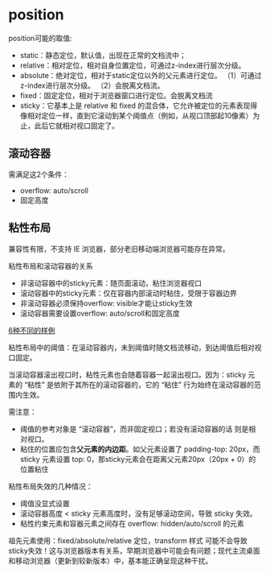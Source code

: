 # position

position可能的取值:
* static：静态定位，默认值，出现在正常的文档流中；
* relative：相对定位，相对自身位置定位，可通过z-index进行层次分级。
* absolute：绝对定位，相对于static定位以外的父元素进行定位。
    （1）可通过z-index进行层次分级。
    （2）会脱离文档流。
* fixed：固定定位，相对于浏览器窗口进行定位。会脱离文档流
* sticky：它基本上是 relative 和 fixed 的混合体，它允许被定位的元素表现得像相对定位一样，直到它滚动到某个阈值点（例如，从视口顶部起1​​0像素）为止，此后它就相对视口固定了。

## 滚动容器
需满足这2个条件：
* overflow: auto/scroll
* 固定高度

## 粘性布局
兼容性有限，不支持 IE 浏览器，部分老旧移动端浏览器可能存在异常。

粘性布局和滚动容器的关系
* 非滚动容器中的sticky元素：随页面滚动，粘住浏览器视口
* 滚动容器中的sticky元素：仅在容器内部滚动时粘住，受限于容器边界
* 非滚动容器必须保持overflow: visible才能让sticky生效
* 滚动容器需要设置overflow: auto/scroll和固定高度

[6种不同的样例](./粘性布局/滚动容器与粘性布局.html)

粘性布局中的阈值：在滚动容器内，未到阈值时随文档流移动，到达阈值后相对视口固定。

当滚动容器滚出视口时，粘性元素也会随着容器一起滚出视口。因为：sticky 元素的 “粘性” 是依附于其所在的滚动容器的，它的 “粘住” 行为始终在滚动容器的范围内生效。


需注意：
* 阈值的参考对象是 “滚动容器”，而非固定视口；若没有滚动容器的话  则是相对视口。
* 粘住的位置应包含**父元素的内边距**。如父元素设置了 padding-top: 20px，而 sticky 元素设置 top: 0，那sticky元素会在距离父元素20px（20px + 0）的位置粘住  

粘性布局失效的几种情况：
* 阈值没显式设置
* 滚动容器高度 < sticky 元素高度时，没有足够滚动空间，导致 sticky 失效。
* 粘性约束元素和容器元素之间存在 overflow: hidden/auto/scroll  的元素


祖先元素使用：fixed/absolute/relative 定位，transform 样式 可能不会导致sticky失效！这与浏览器版本有关系，早期浏览器中可能会有问题；现代主流桌面和移动浏览器（更新到较新版本）中，基本能正确呈现这种干扰。


